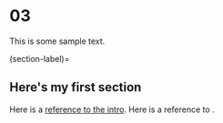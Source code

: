 # 03

This is some sample text.

(section-label)=
## Here's my first section

Here is a [reference to the intro](intro.md). Here is a reference to [](section-label).
